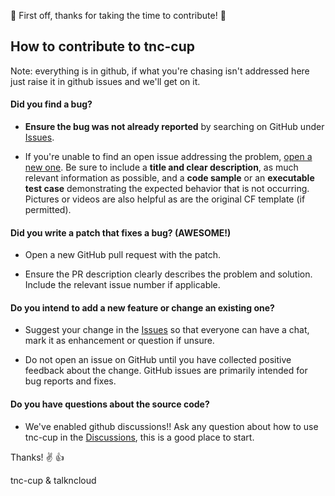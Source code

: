 :metal: First off, thanks for taking the time to contribute! :muscle:

## How to contribute to tnc-cup

Note: everything is in github, if what you're chasing isn't addressed here just raise it in github issues and we'll get on it.

#### **Did you find a bug?**

* **Ensure the bug was not already reported** by searching on GitHub under [Issues](https://github.com/talkncloud/tnc-cup-client/issues).

* If you're unable to find an open issue addressing the problem, [open a new one](https://github.com/talkncloud/tnc-cup-client/issues/new). Be sure to include a **title and clear description**, as much relevant information as possible, and a **code sample** or an **executable test case** demonstrating the expected behavior that is not occurring. Pictures or videos are also helpful as are the original CF template (if permitted).

#### **Did you write a patch that fixes a bug? (AWESOME!)**

* Open a new GitHub pull request with the patch.

* Ensure the PR description clearly describes the problem and solution. Include the relevant issue number if applicable.

#### **Do you intend to add a new feature or change an existing one?**

* Suggest your change in the [Issues](https://github.com/talkncloud/tnc-cup-client/issues) so that everyone can have a chat, mark it as enhancement or question if unsure.

* Do not open an issue on GitHub until you have collected positive feedback about the change. GitHub issues are primarily intended for bug reports and fixes.

#### **Do you have questions about the source code?**

* We've enabled github discussions!! Ask any question about how to use tnc-cup in the [Discussions](https://github.com/talkncloud/tnc-cup-client/discussions), this is a good place to start.

Thanks! :v: :thumbsup:

tnc-cup & talkncloud
